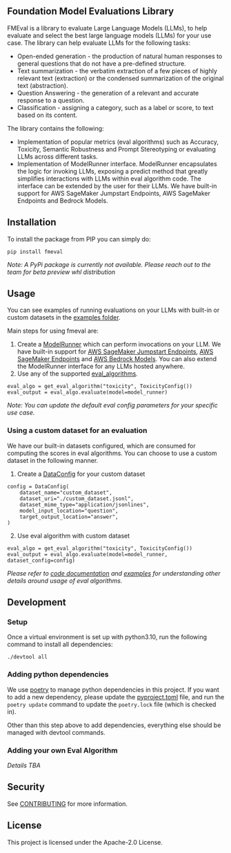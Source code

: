 ## Foundation Model Evaluations Library
FMEval is a library to evaluate Large Language Models (LLMs), to help evaluate and select the best large language models (LLMs)
for your use case.  The library can help evaluate LLMs for the following tasks:
* Open-ended generation - the production of natural human responses to general questions that do not have a
  pre-defined structure.
* Text summarization - the verbatim extraction of a few pieces of highly relevant text (extraction) or the condensed
  summarization of the original text (abstraction).
* Question Answering - the generation of a relevant and accurate response to a question.
* Classification - assigning a category, such as a label or score, to text based on its content.

The library contains the following:
* Implementation of popular metrics (eval algorithms) such as Accuracy, Toxicity, Semantic Robustness and
  Prompt Stereotyping or evaluating LLMs across different tasks.
* Implementation of ModelRunner interface. ModelRunner encapsulates the logic for invoking LLMs, exposing a predict
  method that greatly simplifies interactions with LLMs within eval algorithm code. The interface can be extended by
  the user for their LLMs.
  We have built-in support for AWS SageMaker Jumpstart Endpoints, AWS SageMaker Endpoints and Bedrock Models.

## Installation
To install the package from PIP you can simply do:

```
pip install fmeval
```
*Note: A PyPi package is currently not available. Please reach out to the team for beta preview whl distribution*

## Usage
You can see examples of running evaluations on your LLMs with built-in or custom datasets in
the [examples folder](https://github.com/aws/amazon-fmeval/tree/main/examples).

Main steps for using fmeval are:
1. Create a [ModelRunner](https://github.com/aws/amazon-fmeval/blob/main/src/fmeval/model_runners/model_runner.py)
   which can perform invocations on your LLM. We have built-in support for
   [AWS SageMaker Jumpstart Endpoints](https://github.com/aws/amazon-fmeval/blob/main/src/fmeval/model_runners/sm_jumpstart_model_runner.py),
   [AWS SageMaker Endpoints](https://github.com/aws/amazon-fmeval/blob/main/src/fmeval/model_runners/sm_model_runner.py)
   and [AWS Bedrock Models](https://github.com/aws/amazon-fmeval/blob/main/src/fmeval/model_runners/bedrock_model_runner.py).
   You can also extend the ModelRunner interface for any LLMs hosted anywhere.
2. Use any of the supported [eval_algorithms](https://github.com/aws/amazon-fmeval/tree/main/src/fmeval/eval_algorithms).
```
eval_algo = get_eval_algorithm("toxicity", ToxicityConfig())
eval_output = eval_algo.evaluate(model=model_runner)
```
*Note: You can update the default eval config parameters for your specific use case.*

### Using a custom dataset for an evaluation
We have our built-in datasets configured, which are consumed for computing the scores in eval algorithms.
You can choose to use a custom dataset in the following manner.
1. Create a [DataConfig](https://github.com/aws/amazon-fmeval/blob/main/src/fmeval/data_loaders/data_config.py)
   for your custom dataset
```
config = DataConfig(
    dataset_name="custom_dataset",
    dataset_uri="./custom_dataset.jsonl",
    dataset_mime_type="application/jsonlines",
    model_input_location="question",
    target_output_location="answer",
)
```

2. Use eval algorithm with custom dataset
```
eval_algo = get_eval_algorithm("toxicity", ToxicityConfig())
eval_output = eval_algo.evaluate(model=model_runner, dataset_config=config)
```

*Please refer to [code documentation](https://fantastic-waddle-n8nvqmv.pages.github.io/src/amazon_fmeval.html) and
[examples]((https://github.com/aws/amazon-fmeval/tree/main/examples)) for understanding other details around usage of
eval algorithms.*

## Development

### Setup
Once a virtual environment is set up with python3.10, run the following command to install all dependencies:
```
./devtool all
```

### Adding python dependencies
We use [poetry](https://python-poetry.org/docs/) to manage python dependencies in this project. If you want to add a new
dependency, please update the [pyproject.toml](./pyproject.toml) file, and run the `poetry update` command to update the
`poetry.lock` file (which is checked in).

Other than this step above to add dependencies, everything else should be managed with devtool commands.

### Adding your own Eval Algorithm

*Details TBA*

## Security

See [CONTRIBUTING](CONTRIBUTING.md#security-issue-notifications) for more information.

## License

This project is licensed under the Apache-2.0 License.
